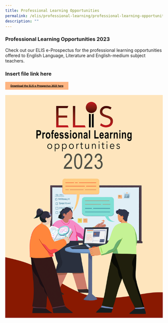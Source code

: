 ```yaml
---
title: Professional Learning Opportunities
permalink: /elis/professional-learning/professional-learning-opportunities/
description: ""
---
```

### Professional Learning Opportunities 2023

Check out our ELIS e-Prospectus for the professional learning opportunities offered to English Language, Literature and English-medium subject teachers.

### Insert file link here
<p><a href="">
<img src="/images/e-prospectus.png" style="width:40%">
</a></p>

![](/images/elis-cover-page_final-version-1.jpg)

